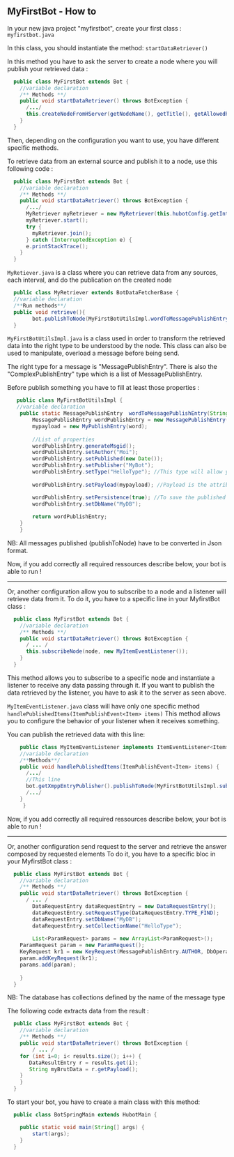 MyFirstBot - How to
-------------------

In your new java project "myfirstbot", create your first class : `myfirstbot.java`

In this class, you should instantiate the method: `startDataRetriever()`

In this method you have to ask the server to create a node where you will publish your retrieved data :

``` java
  public class MyFirstBot extends Bot {
    //variable declaration
    /** Methods **/
    public void startDataRetriever() throws BotException {
      /.../
      this.createNodeFromHServer(getNodeName(), getTitle(), getAllowedRosterGroups());
    }
  }
```

Then, depending on the configuration you want to use, you have different specific methods.

To retrieve data from an external source and publish it to a node, use this following code :

``` java
  public class MyFirstBot extends Bot {
    //variable declaration
    /** Methods **/
    public void startDataRetriever() throws BotException {
      /.../
      MyRetriever myRetriever = new MyRetriever(this.hubotConfig.getInterval(), this);
      myRetriever.start();
      try {
        myRetriever.join(); 
      } catch (InterruptedException e) {
      e.printStackTrace();
    }
  }
```

`MyRetiever.java` is a class where you can retrieve data from any sources, each interval, and do the publication 
on the created node

``` java
  public class MyRetriever extends BotDataFetcherBase {
  //variable declaration
  /**Run methods**/
  public void retrieve(){
		bot.publishToNode(MyFirstBotUtilsImpl.wordToMessagePublishEntry(data), bot.getNodeName());		
  }
```

`MyFirstBotUtilsImpl.java` is a class used in order to transform the retrieved data into the right type to be understood 
by the node. This class can also be used to manipulate, overload a message before being send.

The right type for a message is "MessagePublishEntry". 
There is also the "ComplexPublishEntry" type which is a list of MessagePublishEntry.

Before publish something you have to fill at least those properties :

``` java
   public class MyFirstBotUtilsImpl {
   //variable declaration
	public static MessagePublishEntry  wordToMessagePublishEntry(String word) {
	    MessagePublishEntry wordPublishEntry = new MessagePublishEntry();
	    mypayload = new MyPublishEntry(word);
	    	
	    //List of properties
	    wordPublishEntry.generateMsgid();
	    wordPublishEntry.setAuthor("Moi");
	    wordPublishEntry.setPublished(new Date());
	    wordPublishEntry.setPublisher("MyBot");
	    wordPublishEntry.setType("HelloType"); //This type will allow you to re-find the published message.
	        
	    wordPublishEntry.setPayload(mypayload); //Payload is the attribute that contain the message description.

	    wordPublishEntry.setPersistence(true); //To save the published data
	    wordPublishEntry.setDbName("MyDB");
	        
	    return wordPublishEntry;
	}
    }
```

NB: All messages published (publishToNode) have to be converted in Json format.

Now, if you add correctly all required ressources describe below, your bot is able to run !

___
Or, another configuration allow you to subscribe to a node and a listener will retrieve data from it.
To do it, you have to a specific line in your MyfirstBot class :

``` java
  public class MyFirstBot extends Bot {
    //variable declaration
    /** Methods **/
    public void startDataRetriever() throws BotException {
      /	... /
      this.subscribeNode(node, new MyItemEventListener());
    }
  }
```

This method allows you to subscribe to a specific node and instantiate a listener to receive any data passing through it.
If you want to publish the data retrieved by the listener, you have to ask it to the server as seen above.

`MyItemEventListener.java` class will have only one specific method `handlePublishedItems(ItemPublishEvent<Item> items)`
This method allows you to configure the behavior of your listener when it receives something.

You can publish the retrieved data with this line:

``` java
    public class MyItemEventListener implements ItemEventListener<Item> {
	//variable declaration
	/**Methods**/
	public void handlePublishedItems(ItemPublishEvent<Item> items) {
	  /.../
	  //This line
	  bot.getXmppEntryPublisher().publishToNode(MyFirstBotUtilsImpl.subscribedDataToMessagePublishEntry(entry), bot.getNodeName());
	  /.../
	}
     }
```

Now, if you add correctly all required ressources describe below, your bot is able to run !

___
Or, another configuration send request to the server and retrieve the answer composed by requested elements
To do it, you have to a specific bloc in your MyfirstBot class :

``` java
  public class MyFirstBot extends Bot {
    //variable declaration
    /** Methods **/
    public void startDataRetriever() throws BotException {
      /	... /
      	DataRequestEntry dataRequestEntry = new DataRequestEntry();
      	dataRequestEntry.setRequestType(DataRequestEntry.TYPE_FIND);
    	dataRequestEntry.setDbName("MyDB");
    	dataRequestEntry.setCollectionName("HelloType");
	    	
    	List<ParamRequest> params = new ArrayList<ParamRequest>();
   	ParamRequest param = new ParamRequest();
   	KeyRequest kr1 = new KeyRequest(MessagePublishEntry.AUTHOR, DbOperator.EQUAL, "Moi");
   	param.addKeyRequest(kr1);
   	params.add(param);
      	
    }
  }
```

NB: The database has collections defined by the name of the message type 

The following code extracts data from the result : 

``` java
  public class MyFirstBot extends Bot {
    //variable declaration
    /** Methods **/
    public void startDataRetriever() throws BotException {
      	/ ... /
	for (int i=0; i< results.size(); i++) {
	   DataResultEntry r = results.get(i);
	   String myBrutData = r.getPayload();
	}	
    }
  }
```

To start your bot, you have to create a main class with this method: 

``` java
  public class BotSpringMain extends HubotMain {	

	public static void main(String[] args) {
		start(args);
	}
  }	
```
